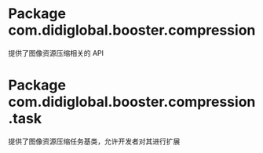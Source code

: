 # Package com.didiglobal.booster.compression

提供了图像资源压缩相关的 API

# Package com.didiglobal.booster.compression.task

提供了图像资源压缩任务基类，允许开发者对其进行扩展

